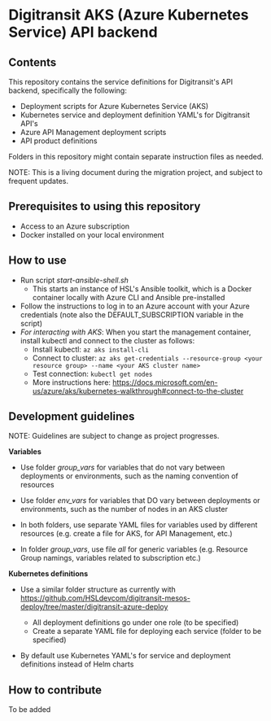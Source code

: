 # Digitransit AKS (Azure Kubernetes Service) API backend

## Contents
This repository contains the service definitions for Digitransit's API backend, specifically the following:
* Deployment scripts for Azure Kubernetes Service (AKS)
* Kubernetes service and deployment definition YAML's for Digitransit API's
* Azure API Management deployment scripts
* API product definitions

Folders in this repository might contain separate instruction files as needed.

NOTE: This is a living document during the migration project, and subject to frequent updates.

## Prerequisites to using this repository
* Access to an Azure subscription
* Docker installed on your local environment

## How to use
* Run script *start-ansible-shell.sh*
    * This starts an instance of HSL's Ansible toolkit, which is a Docker container locally with Azure CLI and Ansible pre-installed
* Follow the instructions to log in to an Azure account with your Azure credentials (note also the DEFAULT_SUBSCRIPTION variable in the script)
* *For interacting with AKS*: When you start the management container, install kubectl and connect to the cluster as follows:
    * Install kubectl: `az aks install-cli`
    * Connect to cluster: `az aks get-credentials --resource-group <your resource group> --name <your AKS cluster name>`
    * Test connection: `kubectl get nodes`
    * More instructions here: https://docs.microsoft.com/en-us/azure/aks/kubernetes-walkthrough#connect-to-the-cluster


## Development guidelines
NOTE: Guidelines are subject to change as project progresses.

**Variables**
* Use folder *group_vars* for variables that do not vary between deployments or environments, such as the naming convention of resources

* Use folder *env_vars* for variables that DO vary between deployments or environments, such as the number of nodes in an AKS cluster

* In both folders, use separate YAML files for variables used by different resources (e.g. create a file for AKS, for API Management, etc.)

* In folder *group_vars*, use file *all* for generic variables (e.g. Resource Group namings, variables related to subscription etc.)

**Kubernetes definitions**
* Use a similar folder structure as currently with https://github.com/HSLdevcom/digitransit-mesos-deploy/tree/master/digitransit-azure-deploy 
    * All deployment definitions go under one role (to be specified)
    * Create a separate YAML file for deploying each service (folder to be specified)

* By default use Kubernetes YAML's for service and deployment definitions instead of Helm charts

## How to contribute
To be added